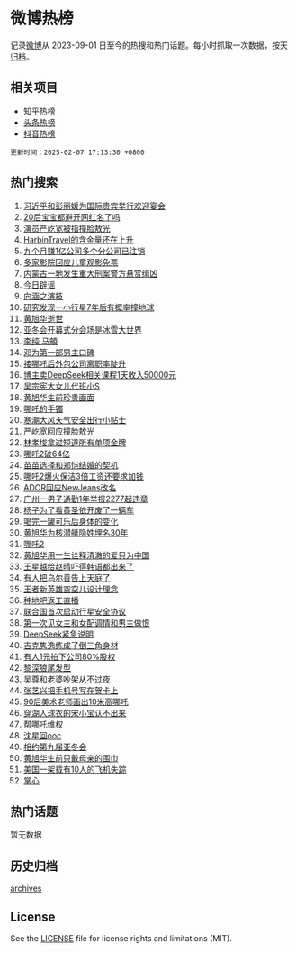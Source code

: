 # 微博热榜

记录[微博](https://www.weibo.com)从 2023-09-01 日至今的热搜和热门话题。每小时抓取一次数据，按天[归档](archives)。

## 相关项目

- [知乎热榜](https://github.com/hotarchive/zhihu)
- [头条热榜](https://github.com/hotarchive/toutiao)
- [抖音热榜](https://github.com/hotarchive/douyin)


`更新时间：2025-02-07 17:13:30 +0800`

## 热门搜索

1. [习近平和彭丽媛为国际贵宾举行欢迎宴会](https://m.weibo.cn/search?containerid=100103type%3D1%26t%3D10%26q%3D%23%E4%B9%A0%E8%BF%91%E5%B9%B3%E5%92%8C%E5%BD%AD%E4%B8%BD%E5%AA%9B%E4%B8%BA%E5%9B%BD%E9%99%85%E8%B4%B5%E5%AE%BE%E4%B8%BE%E8%A1%8C%E6%AC%A2%E8%BF%8E%E5%AE%B4%E4%BC%9A%23&stream_entry_id=51&isnewpage=1&extparam=seat%3D1%26c_type%3D51%26q%3D%2523%25E4%25B9%25A0%25E8%25BF%2591%25E5%25B9%25B3%25E5%2592%258C%25E5%25BD%25AD%25E4%25B8%25BD%25E5%25AA%259B%25E4%25B8%25BA%25E5%259B%25BD%25E9%2599%2585%25E8%25B4%25B5%25E5%25AE%25BE%25E4%25B8%25BE%25E8%25A1%258C%25E6%25AC%25A2%25E8%25BF%258E%25E5%25AE%25B4%25E4%25BC%259A%2523%26dgr%3D0%26pos%3D0%26cate%3D10103%26filter_type%3Drealtimehot%26stream_entry_id%3D51%26display_time%3D1738919609%26pre_seqid%3D173891960920201121923125)
1. [20后宝宝都避开网红名了吗](https://m.weibo.cn/search?containerid=100103type%3D1%26t%3D10%26q%3D%2320%E5%90%8E%E5%AE%9D%E5%AE%9D%E9%83%BD%E9%81%BF%E5%BC%80%E7%BD%91%E7%BA%A2%E5%90%8D%E4%BA%86%E5%90%97%23&stream_entry_id=31&isnewpage=1&extparam=seat%3D1%26c_type%3D31%26q%3D%252320%25E5%2590%258E%25E5%25AE%259D%25E5%25AE%259D%25E9%2583%25BD%25E9%2581%25BF%25E5%25BC%2580%25E7%25BD%2591%25E7%25BA%25A2%25E5%2590%258D%25E4%25BA%2586%25E5%2590%2597%2523%26cate%3D5001%26stream_entry_id%3D31%26realpos%3D1%26pos%3D0%26dgr%3D0%26band_rank%3D1%26lcate%3D5001%26filter_type%3Drealtimehot%26flag%3D1%26display_time%3D1738919609%26pre_seqid%3D173891960920201121923125)
1. [演员严屹宽被指撞脸敖光](https://m.weibo.cn/search?containerid=100103type%3D1%26t%3D10%26q%3D%23%E6%BC%94%E5%91%98%E4%B8%A5%E5%B1%B9%E5%AE%BD%E8%A2%AB%E6%8C%87%E6%92%9E%E8%84%B8%E6%95%96%E5%85%89%23&stream_entry_id=31&isnewpage=1&extparam=seat%3D1%26c_type%3D31%26q%3D%2523%25E6%25BC%2594%25E5%2591%2598%25E4%25B8%25A5%25E5%25B1%25B9%25E5%25AE%25BD%25E8%25A2%25AB%25E6%258C%2587%25E6%2592%259E%25E8%2584%25B8%25E6%2595%2596%25E5%2585%2589%2523%26cate%3D5001%26stream_entry_id%3D31%26realpos%3D2%26pos%3D1%26dgr%3D0%26band_rank%3D2%26lcate%3D5001%26filter_type%3Drealtimehot%26flag%3D2%26display_time%3D1738919609%26pre_seqid%3D173891960920201121923125)
1. [HarbinTravel的含金量还在上升](https://m.weibo.cn/search?containerid=100103type%3D1%26t%3D10%26q%3D%23HarbinTravel%E7%9A%84%E5%90%AB%E9%87%91%E9%87%8F%E8%BF%98%E5%9C%A8%E4%B8%8A%E5%8D%87%23&stream_entry_id=31&isnewpage=1&extparam=seat%3D1%26c_type%3D31%26q%3D%2523HarbinTravel%25E7%259A%2584%25E5%2590%25AB%25E9%2587%2591%25E9%2587%258F%25E8%25BF%2598%25E5%259C%25A8%25E4%25B8%258A%25E5%258D%2587%2523%26cate%3D5001%26stream_entry_id%3D31%26realpos%3D3%26pos%3D2%26dgr%3D0%26band_rank%3D3%26lcate%3D5001%26filter_type%3Drealtimehot%26flag%3D1%26display_time%3D1738919609%26pre_seqid%3D173891960920201121923125)
1. [九个月赚1亿公司多个分公司已注销](https://m.weibo.cn/search?containerid=100103type%3D1%26t%3D10%26q%3D%23%E4%B9%9D%E4%B8%AA%E6%9C%88%E8%B5%9A1%E4%BA%BF%E5%85%AC%E5%8F%B8%E5%A4%9A%E4%B8%AA%E5%88%86%E5%85%AC%E5%8F%B8%E5%B7%B2%E6%B3%A8%E9%94%80%23&stream_entry_id=31&isnewpage=1&extparam=seat%3D1%26c_type%3D31%26q%3D%2523%25E4%25B9%259D%25E4%25B8%25AA%25E6%259C%2588%25E8%25B5%259A1%25E4%25BA%25BF%25E5%2585%25AC%25E5%258F%25B8%25E5%25A4%259A%25E4%25B8%25AA%25E5%2588%2586%25E5%2585%25AC%25E5%258F%25B8%25E5%25B7%25B2%25E6%25B3%25A8%25E9%2594%2580%2523%26cate%3D5001%26stream_entry_id%3D31%26realpos%3D4%26pos%3D3%26dgr%3D0%26band_rank%3D4%26lcate%3D5001%26filter_type%3Drealtimehot%26flag%3D1%26display_time%3D1738919609%26pre_seqid%3D173891960920201121923125)
1. [多家影院回应儿童观影免票](https://m.weibo.cn/search?containerid=100103type%3D1%26t%3D10%26q%3D%23%E5%A4%9A%E5%AE%B6%E5%BD%B1%E9%99%A2%E5%9B%9E%E5%BA%94%E5%84%BF%E7%AB%A5%E8%A7%82%E5%BD%B1%E5%85%8D%E7%A5%A8%23&stream_entry_id=31&isnewpage=1&extparam=seat%3D1%26c_type%3D31%26q%3D%2523%25E5%25A4%259A%25E5%25AE%25B6%25E5%25BD%25B1%25E9%2599%25A2%25E5%259B%259E%25E5%25BA%2594%25E5%2584%25BF%25E7%25AB%25A5%25E8%25A7%2582%25E5%25BD%25B1%25E5%2585%258D%25E7%25A5%25A8%2523%26cate%3D5001%26stream_entry_id%3D31%26realpos%3D5%26pos%3D4%26dgr%3D0%26band_rank%3D5%26lcate%3D5001%26filter_type%3Drealtimehot%26flag%3D1%26display_time%3D1738919609%26pre_seqid%3D173891960920201121923125)
1. [内蒙古一地发生重大刑案警方悬赏缉凶](https://m.weibo.cn/search?containerid=100103type%3D1%26t%3D10%26q%3D%23%E5%86%85%E8%92%99%E5%8F%A4%E4%B8%80%E5%9C%B0%E5%8F%91%E7%94%9F%E9%87%8D%E5%A4%A7%E5%88%91%E6%A1%88%E8%AD%A6%E6%96%B9%E6%82%AC%E8%B5%8F%E7%BC%89%E5%87%B6%23&stream_entry_id=31&isnewpage=1&extparam=seat%3D1%26c_type%3D31%26q%3D%2523%25E5%2586%2585%25E8%2592%2599%25E5%258F%25A4%25E4%25B8%2580%25E5%259C%25B0%25E5%258F%2591%25E7%2594%259F%25E9%2587%258D%25E5%25A4%25A7%25E5%2588%2591%25E6%25A1%2588%25E8%25AD%25A6%25E6%2596%25B9%25E6%2582%25AC%25E8%25B5%258F%25E7%25BC%2589%25E5%2587%25B6%2523%26cate%3D5001%26stream_entry_id%3D31%26realpos%3D6%26pos%3D5%26dgr%3D0%26band_rank%3D6%26lcate%3D5001%26filter_type%3Drealtimehot%26flag%3D1%26display_time%3D1738919609%26pre_seqid%3D173891960920201121923125)
1. [今日辟谣](https://m.weibo.cn/search?containerid=100103type%3D1%26t%3D10%26q%3D%23%E4%BB%8A%E6%97%A5%E8%BE%9F%E8%B0%A3%23&stream_entry_id=31&isnewpage=1&extparam=seat%3D1%26c_type%3D31%26q%3D%2523%25E4%25BB%258A%25E6%2597%25A5%25E8%25BE%259F%25E8%25B0%25A3%2523%26cate%3D5001%26adid%3D275567%26pos%3D6%26is_ad_pos%3D1%26stream_entry_id%3D31%26band_rank%3D7%26lcate%3D5001%26filter_type%3Drealtimehot%26dgr%3D0%26display_time%3D1738919609%26pre_seqid%3D173891960920201121923125)
1. [向涵之演技](https://m.weibo.cn/search?containerid=100103type%3D1%26t%3D10%26q%3D%E5%90%91%E6%B6%B5%E4%B9%8B%E6%BC%94%E6%8A%80&stream_entry_id=31&isnewpage=1&extparam=seat%3D1%26c_type%3D31%26q%3D%25E5%2590%2591%25E6%25B6%25B5%25E4%25B9%258B%25E6%25BC%2594%25E6%258A%2580%26cate%3D5001%26stream_entry_id%3D31%26realpos%3D7%26pos%3D7%26dgr%3D0%26band_rank%3D7%26lcate%3D5001%26filter_type%3Drealtimehot%26flag%3D1%26display_time%3D1738919609%26pre_seqid%3D173891960920201121923125)
1. [研究发现一小行星7年后有概率撞地球](https://m.weibo.cn/search?containerid=100103type%3D1%26t%3D10%26q%3D%23%E7%A0%94%E7%A9%B6%E5%8F%91%E7%8E%B0%E4%B8%80%E5%B0%8F%E8%A1%8C%E6%98%9F7%E5%B9%B4%E5%90%8E%E6%9C%89%E6%A6%82%E7%8E%87%E6%92%9E%E5%9C%B0%E7%90%83%23&stream_entry_id=31&isnewpage=1&extparam=seat%3D1%26c_type%3D31%26q%3D%2523%25E7%25A0%2594%25E7%25A9%25B6%25E5%258F%2591%25E7%258E%25B0%25E4%25B8%2580%25E5%25B0%258F%25E8%25A1%258C%25E6%2598%259F7%25E5%25B9%25B4%25E5%2590%258E%25E6%259C%2589%25E6%25A6%2582%25E7%258E%2587%25E6%2592%259E%25E5%259C%25B0%25E7%2590%2583%2523%26cate%3D5001%26stream_entry_id%3D31%26realpos%3D8%26pos%3D8%26dgr%3D0%26band_rank%3D8%26lcate%3D5001%26filter_type%3Drealtimehot%26flag%3D0%26display_time%3D1738919609%26pre_seqid%3D173891960920201121923125)
1. [黄旭华逝世](https://m.weibo.cn/search?containerid=100103type%3D1%26t%3D10%26q%3D%23%E9%BB%84%E6%97%AD%E5%8D%8E%E9%80%9D%E4%B8%96%23&stream_entry_id=31&isnewpage=1&extparam=seat%3D1%26c_type%3D31%26q%3D%2523%25E9%25BB%2584%25E6%2597%25AD%25E5%258D%258E%25E9%2580%259D%25E4%25B8%2596%2523%26cate%3D5001%26stream_entry_id%3D31%26realpos%3D9%26pos%3D9%26dgr%3D0%26band_rank%3D9%26lcate%3D5001%26filter_type%3Drealtimehot%26flag%3D16%26display_time%3D1738919609%26pre_seqid%3D173891960920201121923125)
1. [亚冬会开幕式分会场是冰雪大世界](https://m.weibo.cn/search?containerid=100103type%3D1%26t%3D10%26q%3D%23%E4%BA%9A%E5%86%AC%E4%BC%9A%E5%BC%80%E5%B9%95%E5%BC%8F%E5%88%86%E4%BC%9A%E5%9C%BA%E6%98%AF%E5%86%B0%E9%9B%AA%E5%A4%A7%E4%B8%96%E7%95%8C%23&stream_entry_id=31&isnewpage=1&extparam=seat%3D1%26c_type%3D31%26q%3D%2523%25E4%25BA%259A%25E5%2586%25AC%25E4%25BC%259A%25E5%25BC%2580%25E5%25B9%2595%25E5%25BC%258F%25E5%2588%2586%25E4%25BC%259A%25E5%259C%25BA%25E6%2598%25AF%25E5%2586%25B0%25E9%259B%25AA%25E5%25A4%25A7%25E4%25B8%2596%25E7%2595%258C%2523%26cate%3D5001%26stream_entry_id%3D31%26realpos%3D10%26pos%3D10%26dgr%3D0%26band_rank%3D10%26lcate%3D5001%26filter_type%3Drealtimehot%26flag%3D1%26display_time%3D1738919609%26pre_seqid%3D173891960920201121923125)
1. [李纯 马頔](https://m.weibo.cn/search?containerid=100103type%3D1%26t%3D10%26q%3D%E6%9D%8E%E7%BA%AF+%E9%A9%AC%E9%A0%94&stream_entry_id=31&isnewpage=1&extparam=seat%3D1%26c_type%3D31%26q%3D%25E6%259D%258E%25E7%25BA%25AF%2520%25E9%25A9%25AC%25E9%25A0%2594%26cate%3D5001%26stream_entry_id%3D31%26realpos%3D11%26pos%3D11%26dgr%3D0%26band_rank%3D11%26lcate%3D5001%26filter_type%3Drealtimehot%26flag%3D2%26display_time%3D1738919609%26pre_seqid%3D173891960920201121923125)
1. [邓为第一部男主口碑](https://m.weibo.cn/search?containerid=100103type%3D1%26t%3D10%26q%3D%E9%82%93%E4%B8%BA%E7%AC%AC%E4%B8%80%E9%83%A8%E7%94%B7%E4%B8%BB%E5%8F%A3%E7%A2%91&stream_entry_id=31&isnewpage=1&extparam=seat%3D1%26c_type%3D31%26q%3D%25E9%2582%2593%25E4%25B8%25BA%25E7%25AC%25AC%25E4%25B8%2580%25E9%2583%25A8%25E7%2594%25B7%25E4%25B8%25BB%25E5%258F%25A3%25E7%25A2%2591%26cate%3D5001%26stream_entry_id%3D31%26realpos%3D12%26pos%3D12%26dgr%3D0%26band_rank%3D12%26lcate%3D5001%26filter_type%3Drealtimehot%26flag%3D0%26display_time%3D1738919609%26pre_seqid%3D173891960920201121923125)
1. [接哪吒后外包公司离职率陡升](https://m.weibo.cn/search?containerid=100103type%3D1%26t%3D10%26q%3D%23%E6%8E%A5%E5%93%AA%E5%90%92%E5%90%8E%E5%A4%96%E5%8C%85%E5%85%AC%E5%8F%B8%E7%A6%BB%E8%81%8C%E7%8E%87%E9%99%A1%E5%8D%87%23&stream_entry_id=31&isnewpage=1&extparam=seat%3D1%26c_type%3D31%26q%3D%2523%25E6%258E%25A5%25E5%2593%25AA%25E5%2590%2592%25E5%2590%258E%25E5%25A4%2596%25E5%258C%2585%25E5%2585%25AC%25E5%258F%25B8%25E7%25A6%25BB%25E8%2581%258C%25E7%258E%2587%25E9%2599%25A1%25E5%258D%2587%2523%26cate%3D5001%26stream_entry_id%3D31%26realpos%3D13%26pos%3D13%26dgr%3D0%26band_rank%3D13%26lcate%3D5001%26filter_type%3Drealtimehot%26flag%3D2%26display_time%3D1738919609%26pre_seqid%3D173891960920201121923125)
1. [博主卖DeepSeek相关课程1天收入50000元](https://m.weibo.cn/search?containerid=100103type%3D1%26t%3D10%26q%3D%23%E5%8D%9A%E4%B8%BB%E5%8D%96DeepSeek%E7%9B%B8%E5%85%B3%E8%AF%BE%E7%A8%8B1%E5%A4%A9%E6%94%B6%E5%85%A550000%E5%85%83%23&stream_entry_id=31&isnewpage=1&extparam=seat%3D1%26c_type%3D31%26q%3D%2523%25E5%258D%259A%25E4%25B8%25BB%25E5%258D%2596DeepSeek%25E7%259B%25B8%25E5%2585%25B3%25E8%25AF%25BE%25E7%25A8%258B1%25E5%25A4%25A9%25E6%2594%25B6%25E5%2585%25A550000%25E5%2585%2583%2523%26cate%3D5001%26stream_entry_id%3D31%26realpos%3D14%26pos%3D14%26dgr%3D0%26band_rank%3D14%26lcate%3D5001%26filter_type%3Drealtimehot%26flag%3D1%26display_time%3D1738919609%26pre_seqid%3D173891960920201121923125)
1. [吴宗宪大女儿代班小S](https://m.weibo.cn/search?containerid=100103type%3D1%26t%3D10%26q%3D%23%E5%90%B4%E5%AE%97%E5%AE%AA%E5%A4%A7%E5%A5%B3%E5%84%BF%E4%BB%A3%E7%8F%AD%E5%B0%8FS%23&stream_entry_id=31&isnewpage=1&extparam=seat%3D1%26c_type%3D31%26q%3D%2523%25E5%2590%25B4%25E5%25AE%2597%25E5%25AE%25AA%25E5%25A4%25A7%25E5%25A5%25B3%25E5%2584%25BF%25E4%25BB%25A3%25E7%258F%25AD%25E5%25B0%258FS%2523%26cate%3D5001%26stream_entry_id%3D31%26realpos%3D15%26pos%3D15%26dgr%3D0%26band_rank%3D15%26lcate%3D5001%26filter_type%3Drealtimehot%26flag%3D1%26display_time%3D1738919609%26pre_seqid%3D173891960920201121923125)
1. [黄旭华生前珍贵画面](https://m.weibo.cn/search?containerid=100103type%3D1%26t%3D10%26q%3D%23%E9%BB%84%E6%97%AD%E5%8D%8E%E7%94%9F%E5%89%8D%E7%8F%8D%E8%B4%B5%E7%94%BB%E9%9D%A2%23&stream_entry_id=31&isnewpage=1&extparam=seat%3D1%26c_type%3D31%26q%3D%2523%25E9%25BB%2584%25E6%2597%25AD%25E5%258D%258E%25E7%2594%259F%25E5%2589%258D%25E7%258F%258D%25E8%25B4%25B5%25E7%2594%25BB%25E9%259D%25A2%2523%26cate%3D5001%26stream_entry_id%3D31%26realpos%3D16%26pos%3D16%26dgr%3D0%26band_rank%3D16%26lcate%3D5001%26filter_type%3Drealtimehot%26flag%3D1%26display_time%3D1738919609%26pre_seqid%3D173891960920201121923125)
1. [哪吒的手镯](https://m.weibo.cn/search?containerid=100103type%3D1%26t%3D10%26q%3D%23%E5%93%AA%E5%90%92%E7%9A%84%E6%89%8B%E9%95%AF%23&stream_entry_id=31&isnewpage=1&extparam=seat%3D1%26c_type%3D31%26q%3D%2523%25E5%2593%25AA%25E5%2590%2592%25E7%259A%2584%25E6%2589%258B%25E9%2595%25AF%2523%26cate%3D5001%26stream_entry_id%3D31%26realpos%3D17%26pos%3D17%26dgr%3D0%26band_rank%3D17%26lcate%3D5001%26filter_type%3Drealtimehot%26flag%3D0%26display_time%3D1738919609%26pre_seqid%3D173891960920201121923125)
1. [寒潮大风天气安全出行小贴士](https://m.weibo.cn/search?containerid=100103type%3D1%26t%3D10%26q%3D%23%E5%AF%92%E6%BD%AE%E5%A4%A7%E9%A3%8E%E5%A4%A9%E6%B0%94%E5%AE%89%E5%85%A8%E5%87%BA%E8%A1%8C%E5%B0%8F%E8%B4%B4%E5%A3%AB%23&stream_entry_id=31&isnewpage=1&extparam=seat%3D1%26c_type%3D31%26q%3D%2523%25E5%25AF%2592%25E6%25BD%25AE%25E5%25A4%25A7%25E9%25A3%258E%25E5%25A4%25A9%25E6%25B0%2594%25E5%25AE%2589%25E5%2585%25A8%25E5%2587%25BA%25E8%25A1%258C%25E5%25B0%258F%25E8%25B4%25B4%25E5%25A3%25AB%2523%26cate%3D5001%26stream_entry_id%3D31%26realpos%3D18%26pos%3D18%26dgr%3D0%26band_rank%3D18%26lcate%3D5001%26filter_type%3Drealtimehot%26flag%3D1%26display_time%3D1738919609%26pre_seqid%3D173891960920201121923125)
1. [严屹宽回应撞脸敖光](https://m.weibo.cn/search?containerid=100103type%3D1%26t%3D10%26q%3D%23%E4%B8%A5%E5%B1%B9%E5%AE%BD%E5%9B%9E%E5%BA%94%E6%92%9E%E8%84%B8%E6%95%96%E5%85%89%23&stream_entry_id=31&isnewpage=1&extparam=seat%3D1%26c_type%3D31%26q%3D%2523%25E4%25B8%25A5%25E5%25B1%25B9%25E5%25AE%25BD%25E5%259B%259E%25E5%25BA%2594%25E6%2592%259E%25E8%2584%25B8%25E6%2595%2596%25E5%2585%2589%2523%26cate%3D5001%26stream_entry_id%3D31%26realpos%3D19%26pos%3D19%26dgr%3D0%26band_rank%3D19%26lcate%3D5001%26filter_type%3Drealtimehot%26flag%3D0%26display_time%3D1738919609%26pre_seqid%3D173891960920201121923125)
1. [林孝埈拿过短道所有单项金牌](https://m.weibo.cn/search?containerid=100103type%3D1%26t%3D10%26q%3D%23%E6%9E%97%E5%AD%9D%E5%9F%88%E6%8B%BF%E8%BF%87%E7%9F%AD%E9%81%93%E6%89%80%E6%9C%89%E5%8D%95%E9%A1%B9%E9%87%91%E7%89%8C%23&stream_entry_id=31&isnewpage=1&extparam=seat%3D1%26c_type%3D31%26q%3D%2523%25E6%259E%2597%25E5%25AD%259D%25E5%259F%2588%25E6%258B%25BF%25E8%25BF%2587%25E7%259F%25AD%25E9%2581%2593%25E6%2589%2580%25E6%259C%2589%25E5%258D%2595%25E9%25A1%25B9%25E9%2587%2591%25E7%2589%258C%2523%26cate%3D5001%26stream_entry_id%3D31%26realpos%3D20%26pos%3D20%26dgr%3D0%26band_rank%3D20%26lcate%3D5001%26filter_type%3Drealtimehot%26flag%3D1%26display_time%3D1738919609%26pre_seqid%3D173891960920201121923125)
1. [哪吒2破64亿](https://m.weibo.cn/search?containerid=100103type%3D1%26t%3D10%26q%3D%23%E5%93%AA%E5%90%922%E7%A0%B464%E4%BA%BF%23&stream_entry_id=31&isnewpage=1&extparam=seat%3D1%26c_type%3D31%26q%3D%2523%25E5%2593%25AA%25E5%2590%25922%25E7%25A0%25B464%25E4%25BA%25BF%2523%26cate%3D5001%26stream_entry_id%3D31%26realpos%3D21%26pos%3D21%26dgr%3D0%26band_rank%3D21%26lcate%3D5001%26filter_type%3Drealtimehot%26flag%3D0%26display_time%3D1738919609%26pre_seqid%3D173891960920201121923125)
1. [苗苗选择和郑恺结婚的契机](https://m.weibo.cn/search?containerid=100103type%3D1%26t%3D10%26q%3D%E8%8B%97%E8%8B%97%E9%80%89%E6%8B%A9%E5%92%8C%E9%83%91%E6%81%BA%E7%BB%93%E5%A9%9A%E7%9A%84%E5%A5%91%E6%9C%BA&stream_entry_id=31&isnewpage=1&extparam=seat%3D1%26c_type%3D31%26q%3D%25E8%258B%2597%25E8%258B%2597%25E9%2580%2589%25E6%258B%25A9%25E5%2592%258C%25E9%2583%2591%25E6%2581%25BA%25E7%25BB%2593%25E5%25A9%259A%25E7%259A%2584%25E5%25A5%2591%25E6%259C%25BA%26cate%3D5001%26stream_entry_id%3D31%26realpos%3D22%26pos%3D22%26dgr%3D0%26band_rank%3D22%26lcate%3D5001%26filter_type%3Drealtimehot%26flag%3D0%26display_time%3D1738919609%26pre_seqid%3D173891960920201121923125)
1. [哪吒2爆火保洁3倍工资还要求加钱](https://m.weibo.cn/search?containerid=100103type%3D1%26t%3D10%26q%3D%23%E5%93%AA%E5%90%922%E7%88%86%E7%81%AB%E4%BF%9D%E6%B4%813%E5%80%8D%E5%B7%A5%E8%B5%84%E8%BF%98%E8%A6%81%E6%B1%82%E5%8A%A0%E9%92%B1%23&stream_entry_id=31&isnewpage=1&extparam=seat%3D1%26c_type%3D31%26q%3D%2523%25E5%2593%25AA%25E5%2590%25922%25E7%2588%2586%25E7%2581%25AB%25E4%25BF%259D%25E6%25B4%25813%25E5%2580%258D%25E5%25B7%25A5%25E8%25B5%2584%25E8%25BF%2598%25E8%25A6%2581%25E6%25B1%2582%25E5%258A%25A0%25E9%2592%25B1%2523%26cate%3D5001%26stream_entry_id%3D31%26realpos%3D23%26pos%3D23%26dgr%3D0%26band_rank%3D23%26lcate%3D5001%26filter_type%3Drealtimehot%26flag%3D0%26display_time%3D1738919609%26pre_seqid%3D173891960920201121923125)
1. [ADOR回应NewJeans改名](https://m.weibo.cn/search?containerid=100103type%3D1%26t%3D10%26q%3D%23ADOR%E5%9B%9E%E5%BA%94NewJeans%E6%94%B9%E5%90%8D%23&stream_entry_id=31&isnewpage=1&extparam=seat%3D1%26c_type%3D31%26q%3D%2523ADOR%25E5%259B%259E%25E5%25BA%2594NewJeans%25E6%2594%25B9%25E5%2590%258D%2523%26cate%3D5001%26stream_entry_id%3D31%26realpos%3D24%26pos%3D24%26dgr%3D0%26band_rank%3D24%26lcate%3D5001%26filter_type%3Drealtimehot%26flag%3D1%26display_time%3D1738919609%26pre_seqid%3D173891960920201121923125)
1. [广州一男子通勤1年举报2277起违章](https://m.weibo.cn/search?containerid=100103type%3D1%26t%3D10%26q%3D%23%E5%B9%BF%E5%B7%9E%E4%B8%80%E7%94%B7%E5%AD%90%E9%80%9A%E5%8B%A41%E5%B9%B4%E4%B8%BE%E6%8A%A52277%E8%B5%B7%E8%BF%9D%E7%AB%A0%23&stream_entry_id=31&isnewpage=1&extparam=seat%3D1%26c_type%3D31%26q%3D%2523%25E5%25B9%25BF%25E5%25B7%259E%25E4%25B8%2580%25E7%2594%25B7%25E5%25AD%2590%25E9%2580%259A%25E5%258B%25A41%25E5%25B9%25B4%25E4%25B8%25BE%25E6%258A%25A52277%25E8%25B5%25B7%25E8%25BF%259D%25E7%25AB%25A0%2523%26cate%3D5001%26stream_entry_id%3D31%26realpos%3D25%26pos%3D25%26dgr%3D0%26band_rank%3D25%26lcate%3D5001%26filter_type%3Drealtimehot%26flag%3D0%26display_time%3D1738919609%26pre_seqid%3D173891960920201121923125)
1. [杨子为了看黄圣依开废了一辆车](https://m.weibo.cn/search?containerid=100103type%3D1%26t%3D10%26q%3D%E6%9D%A8%E5%AD%90%E4%B8%BA%E4%BA%86%E7%9C%8B%E9%BB%84%E5%9C%A3%E4%BE%9D%E5%BC%80%E5%BA%9F%E4%BA%86%E4%B8%80%E8%BE%86%E8%BD%A6&stream_entry_id=31&isnewpage=1&extparam=seat%3D1%26c_type%3D31%26q%3D%25E6%259D%25A8%25E5%25AD%2590%25E4%25B8%25BA%25E4%25BA%2586%25E7%259C%258B%25E9%25BB%2584%25E5%259C%25A3%25E4%25BE%259D%25E5%25BC%2580%25E5%25BA%259F%25E4%25BA%2586%25E4%25B8%2580%25E8%25BE%2586%25E8%25BD%25A6%26cate%3D5001%26stream_entry_id%3D31%26realpos%3D26%26pos%3D26%26dgr%3D0%26band_rank%3D26%26lcate%3D5001%26filter_type%3Drealtimehot%26flag%3D0%26display_time%3D1738919609%26pre_seqid%3D173891960920201121923125)
1. [喝完一罐可乐后身体的变化](https://m.weibo.cn/search?containerid=100103type%3D1%26t%3D10%26q%3D%E5%96%9D%E5%AE%8C%E4%B8%80%E7%BD%90%E5%8F%AF%E4%B9%90%E5%90%8E%E8%BA%AB%E4%BD%93%E7%9A%84%E5%8F%98%E5%8C%96&stream_entry_id=31&isnewpage=1&extparam=seat%3D1%26c_type%3D31%26q%3D%25E5%2596%259D%25E5%25AE%258C%25E4%25B8%2580%25E7%25BD%2590%25E5%258F%25AF%25E4%25B9%2590%25E5%2590%258E%25E8%25BA%25AB%25E4%25BD%2593%25E7%259A%2584%25E5%258F%2598%25E5%258C%2596%26cate%3D5001%26stream_entry_id%3D31%26realpos%3D27%26pos%3D27%26dgr%3D0%26band_rank%3D27%26lcate%3D5001%26filter_type%3Drealtimehot%26flag%3D1%26display_time%3D1738919609%26pre_seqid%3D173891960920201121923125)
1. [黄旭华为核潜艇隐姓埋名30年](https://m.weibo.cn/search?containerid=100103type%3D1%26t%3D10%26q%3D%23%E9%BB%84%E6%97%AD%E5%8D%8E%E4%B8%BA%E6%A0%B8%E6%BD%9C%E8%89%87%E9%9A%90%E5%A7%93%E5%9F%8B%E5%90%8D30%E5%B9%B4%23&stream_entry_id=31&isnewpage=1&extparam=seat%3D1%26c_type%3D31%26q%3D%2523%25E9%25BB%2584%25E6%2597%25AD%25E5%258D%258E%25E4%25B8%25BA%25E6%25A0%25B8%25E6%25BD%259C%25E8%2589%2587%25E9%259A%2590%25E5%25A7%2593%25E5%259F%258B%25E5%2590%258D30%25E5%25B9%25B4%2523%26cate%3D5001%26stream_entry_id%3D31%26realpos%3D28%26pos%3D28%26dgr%3D0%26band_rank%3D28%26lcate%3D5001%26filter_type%3Drealtimehot%26flag%3D0%26display_time%3D1738919609%26pre_seqid%3D173891960920201121923125)
1. [哪吒2](https://m.weibo.cn/search?containerid=100103type%3D1%26t%3D10%26q%3D%E5%93%AA%E5%90%922&stream_entry_id=31&isnewpage=1&extparam=seat%3D1%26c_type%3D31%26q%3D%25E5%2593%25AA%25E5%2590%25922%26cate%3D5001%26stream_entry_id%3D31%26realpos%3D29%26pos%3D29%26dgr%3D0%26band_rank%3D29%26lcate%3D5001%26filter_type%3Drealtimehot%26flag%3D1%26display_time%3D1738919609%26pre_seqid%3D173891960920201121923125)
1. [黄旭华用一生诠释清澈的爱只为中国](https://m.weibo.cn/search?containerid=100103type%3D1%26t%3D10%26q%3D%23%E9%BB%84%E6%97%AD%E5%8D%8E%E7%94%A8%E4%B8%80%E7%94%9F%E8%AF%A0%E9%87%8A%E6%B8%85%E6%BE%88%E7%9A%84%E7%88%B1%E5%8F%AA%E4%B8%BA%E4%B8%AD%E5%9B%BD%23&stream_entry_id=31&isnewpage=1&extparam=seat%3D1%26c_type%3D31%26q%3D%2523%25E9%25BB%2584%25E6%2597%25AD%25E5%258D%258E%25E7%2594%25A8%25E4%25B8%2580%25E7%2594%259F%25E8%25AF%25A0%25E9%2587%258A%25E6%25B8%2585%25E6%25BE%2588%25E7%259A%2584%25E7%2588%25B1%25E5%258F%25AA%25E4%25B8%25BA%25E4%25B8%25AD%25E5%259B%25BD%2523%26cate%3D5001%26stream_entry_id%3D31%26realpos%3D30%26pos%3D30%26dgr%3D0%26band_rank%3D30%26lcate%3D5001%26filter_type%3Drealtimehot%26flag%3D1%26display_time%3D1738919609%26pre_seqid%3D173891960920201121923125)
1. [王星越给赵晴吓得韩语都出来了](https://m.weibo.cn/search?containerid=100103type%3D1%26t%3D10%26q%3D%E7%8E%8B%E6%98%9F%E8%B6%8A%E7%BB%99%E8%B5%B5%E6%99%B4%E5%90%93%E5%BE%97%E9%9F%A9%E8%AF%AD%E9%83%BD%E5%87%BA%E6%9D%A5%E4%BA%86&stream_entry_id=31&isnewpage=1&extparam=seat%3D1%26c_type%3D31%26q%3D%25E7%258E%258B%25E6%2598%259F%25E8%25B6%258A%25E7%25BB%2599%25E8%25B5%25B5%25E6%2599%25B4%25E5%2590%2593%25E5%25BE%2597%25E9%259F%25A9%25E8%25AF%25AD%25E9%2583%25BD%25E5%2587%25BA%25E6%259D%25A5%25E4%25BA%2586%26cate%3D5001%26stream_entry_id%3D31%26realpos%3D31%26pos%3D31%26dgr%3D0%26band_rank%3D31%26lcate%3D5001%26filter_type%3Drealtimehot%26flag%3D1%26display_time%3D1738919609%26pre_seqid%3D173891960920201121923125)
1. [有人把乌尔善告上天庭了](https://m.weibo.cn/search?containerid=100103type%3D1%26t%3D10%26q%3D%E6%9C%89%E4%BA%BA%E6%8A%8A%E4%B9%8C%E5%B0%94%E5%96%84%E5%91%8A%E4%B8%8A%E5%A4%A9%E5%BA%AD%E4%BA%86&stream_entry_id=31&isnewpage=1&extparam=seat%3D1%26c_type%3D31%26q%3D%25E6%259C%2589%25E4%25BA%25BA%25E6%258A%258A%25E4%25B9%258C%25E5%25B0%2594%25E5%2596%2584%25E5%2591%258A%25E4%25B8%258A%25E5%25A4%25A9%25E5%25BA%25AD%25E4%25BA%2586%26cate%3D5001%26stream_entry_id%3D31%26realpos%3D32%26pos%3D32%26dgr%3D0%26band_rank%3D32%26lcate%3D5001%26filter_type%3Drealtimehot%26flag%3D1%26display_time%3D1738919609%26pre_seqid%3D173891960920201121923125)
1. [王者新英雄空空儿设计理念](https://m.weibo.cn/search?containerid=100103type%3D1%26t%3D10%26q%3D%23%E7%8E%8B%E8%80%85%E6%96%B0%E8%8B%B1%E9%9B%84%E7%A9%BA%E7%A9%BA%E5%84%BF%E8%AE%BE%E8%AE%A1%E7%90%86%E5%BF%B5%23&stream_entry_id=31&isnewpage=1&extparam=seat%3D1%26c_type%3D31%26q%3D%2523%25E7%258E%258B%25E8%2580%2585%25E6%2596%25B0%25E8%258B%25B1%25E9%259B%2584%25E7%25A9%25BA%25E7%25A9%25BA%25E5%2584%25BF%25E8%25AE%25BE%25E8%25AE%25A1%25E7%2590%2586%25E5%25BF%25B5%2523%26cate%3D5001%26stream_entry_id%3D31%26realpos%3D33%26pos%3D33%26dgr%3D0%26band_rank%3D33%26lcate%3D5001%26filter_type%3Drealtimehot%26flag%3D1%26display_time%3D1738919609%26pre_seqid%3D173891960920201121923125)
1. [种地吧返工直播](https://m.weibo.cn/search?containerid=100103type%3D1%26t%3D10%26q%3D%E7%A7%8D%E5%9C%B0%E5%90%A7%E8%BF%94%E5%B7%A5%E7%9B%B4%E6%92%AD&stream_entry_id=31&isnewpage=1&extparam=seat%3D1%26c_type%3D31%26q%3D%25E7%25A7%258D%25E5%259C%25B0%25E5%2590%25A7%25E8%25BF%2594%25E5%25B7%25A5%25E7%259B%25B4%25E6%2592%25AD%26cate%3D5001%26stream_entry_id%3D31%26realpos%3D34%26pos%3D34%26dgr%3D0%26band_rank%3D34%26lcate%3D5001%26filter_type%3Drealtimehot%26flag%3D0%26display_time%3D1738919609%26pre_seqid%3D173891960920201121923125)
1. [联合国首次启动行星安全协议](https://m.weibo.cn/search?containerid=100103type%3D1%26t%3D10%26q%3D%23%E8%81%94%E5%90%88%E5%9B%BD%E9%A6%96%E6%AC%A1%E5%90%AF%E5%8A%A8%E8%A1%8C%E6%98%9F%E5%AE%89%E5%85%A8%E5%8D%8F%E8%AE%AE%23&stream_entry_id=31&isnewpage=1&extparam=seat%3D1%26c_type%3D31%26q%3D%2523%25E8%2581%2594%25E5%2590%2588%25E5%259B%25BD%25E9%25A6%2596%25E6%25AC%25A1%25E5%2590%25AF%25E5%258A%25A8%25E8%25A1%258C%25E6%2598%259F%25E5%25AE%2589%25E5%2585%25A8%25E5%258D%258F%25E8%25AE%25AE%2523%26cate%3D5001%26stream_entry_id%3D31%26realpos%3D35%26pos%3D35%26dgr%3D0%26band_rank%3D35%26lcate%3D5001%26filter_type%3Drealtimehot%26flag%3D1%26display_time%3D1738919609%26pre_seqid%3D173891960920201121923125)
1. [第一次见女主和女配调情和男主做恨](https://m.weibo.cn/search?containerid=100103type%3D1%26t%3D10%26q%3D%E7%AC%AC%E4%B8%80%E6%AC%A1%E8%A7%81%E5%A5%B3%E4%B8%BB%E5%92%8C%E5%A5%B3%E9%85%8D%E8%B0%83%E6%83%85%E5%92%8C%E7%94%B7%E4%B8%BB%E5%81%9A%E6%81%A8&stream_entry_id=31&isnewpage=1&extparam=seat%3D1%26c_type%3D31%26q%3D%25E7%25AC%25AC%25E4%25B8%2580%25E6%25AC%25A1%25E8%25A7%2581%25E5%25A5%25B3%25E4%25B8%25BB%25E5%2592%258C%25E5%25A5%25B3%25E9%2585%258D%25E8%25B0%2583%25E6%2583%2585%25E5%2592%258C%25E7%2594%25B7%25E4%25B8%25BB%25E5%2581%259A%25E6%2581%25A8%26cate%3D5001%26stream_entry_id%3D31%26realpos%3D36%26pos%3D36%26dgr%3D0%26band_rank%3D36%26lcate%3D5001%26filter_type%3Drealtimehot%26flag%3D1%26display_time%3D1738919609%26pre_seqid%3D173891960920201121923125)
1. [DeepSeek紧急说明](https://m.weibo.cn/search?containerid=100103type%3D1%26t%3D10%26q%3D%23DeepSeek%E7%B4%A7%E6%80%A5%E8%AF%B4%E6%98%8E%23&stream_entry_id=31&isnewpage=1&extparam=seat%3D1%26c_type%3D31%26q%3D%2523DeepSeek%25E7%25B4%25A7%25E6%2580%25A5%25E8%25AF%25B4%25E6%2598%258E%2523%26cate%3D5001%26stream_entry_id%3D31%26realpos%3D37%26pos%3D37%26dgr%3D0%26band_rank%3D37%26lcate%3D5001%26filter_type%3Drealtimehot%26flag%3D0%26display_time%3D1738919609%26pre_seqid%3D173891960920201121923125)
1. [吉克隽逸练成了倒三角身材](https://m.weibo.cn/search?containerid=100103type%3D1%26t%3D10%26q%3D%E5%90%89%E5%85%8B%E9%9A%BD%E9%80%B8%E7%BB%83%E6%88%90%E4%BA%86%E5%80%92%E4%B8%89%E8%A7%92%E8%BA%AB%E6%9D%90&stream_entry_id=31&isnewpage=1&extparam=seat%3D1%26c_type%3D31%26q%3D%25E5%2590%2589%25E5%2585%258B%25E9%259A%25BD%25E9%2580%25B8%25E7%25BB%2583%25E6%2588%2590%25E4%25BA%2586%25E5%2580%2592%25E4%25B8%2589%25E8%25A7%2592%25E8%25BA%25AB%25E6%259D%2590%26cate%3D5001%26stream_entry_id%3D31%26realpos%3D38%26pos%3D38%26dgr%3D0%26band_rank%3D38%26lcate%3D5001%26filter_type%3Drealtimehot%26flag%3D1%26display_time%3D1738919609%26pre_seqid%3D173891960920201121923125)
1. [有人1元拍下公司80%股权](https://m.weibo.cn/search?containerid=100103type%3D1%26t%3D10%26q%3D%23%E6%9C%89%E4%BA%BA1%E5%85%83%E6%8B%8D%E4%B8%8B%E5%85%AC%E5%8F%B880%25%E8%82%A1%E6%9D%83%23&stream_entry_id=31&isnewpage=1&extparam=seat%3D1%26c_type%3D31%26q%3D%2523%25E6%259C%2589%25E4%25BA%25BA1%25E5%2585%2583%25E6%258B%258D%25E4%25B8%258B%25E5%2585%25AC%25E5%258F%25B880%2525%25E8%2582%25A1%25E6%259D%2583%2523%26cate%3D5001%26stream_entry_id%3D31%26realpos%3D39%26pos%3D39%26dgr%3D0%26band_rank%3D39%26lcate%3D5001%26filter_type%3Drealtimehot%26flag%3D0%26display_time%3D1738919609%26pre_seqid%3D173891960920201121923125)
1. [黎深狼尾发型](https://m.weibo.cn/search?containerid=100103type%3D1%26t%3D10%26q%3D%23%E9%BB%8E%E6%B7%B1%E7%8B%BC%E5%B0%BE%E5%8F%91%E5%9E%8B%23&stream_entry_id=31&isnewpage=1&extparam=seat%3D1%26c_type%3D31%26q%3D%2523%25E9%25BB%258E%25E6%25B7%25B1%25E7%258B%25BC%25E5%25B0%25BE%25E5%258F%2591%25E5%259E%258B%2523%26cate%3D5001%26stream_entry_id%3D31%26realpos%3D40%26pos%3D40%26dgr%3D0%26band_rank%3D40%26lcate%3D5001%26filter_type%3Drealtimehot%26flag%3D1%26display_time%3D1738919609%26pre_seqid%3D173891960920201121923125)
1. [吴尊和老婆吵架从不过夜](https://m.weibo.cn/search?containerid=100103type%3D1%26t%3D10%26q%3D%E5%90%B4%E5%B0%8A%E5%92%8C%E8%80%81%E5%A9%86%E5%90%B5%E6%9E%B6%E4%BB%8E%E4%B8%8D%E8%BF%87%E5%A4%9C&stream_entry_id=31&isnewpage=1&extparam=seat%3D1%26c_type%3D31%26q%3D%25E5%2590%25B4%25E5%25B0%258A%25E5%2592%258C%25E8%2580%2581%25E5%25A9%2586%25E5%2590%25B5%25E6%259E%25B6%25E4%25BB%258E%25E4%25B8%258D%25E8%25BF%2587%25E5%25A4%259C%26cate%3D5001%26stream_entry_id%3D31%26realpos%3D41%26pos%3D41%26dgr%3D0%26band_rank%3D41%26lcate%3D5001%26filter_type%3Drealtimehot%26flag%3D0%26display_time%3D1738919609%26pre_seqid%3D173891960920201121923125)
1. [张艺兴把手机号写在贺卡上](https://m.weibo.cn/search?containerid=100103type%3D1%26t%3D10%26q%3D%23%E5%BC%A0%E8%89%BA%E5%85%B4%E6%8A%8A%E6%89%8B%E6%9C%BA%E5%8F%B7%E5%86%99%E5%9C%A8%E8%B4%BA%E5%8D%A1%E4%B8%8A%23&stream_entry_id=31&isnewpage=1&extparam=seat%3D1%26c_type%3D31%26q%3D%2523%25E5%25BC%25A0%25E8%2589%25BA%25E5%2585%25B4%25E6%258A%258A%25E6%2589%258B%25E6%259C%25BA%25E5%258F%25B7%25E5%2586%2599%25E5%259C%25A8%25E8%25B4%25BA%25E5%258D%25A1%25E4%25B8%258A%2523%26cate%3D5001%26stream_entry_id%3D31%26realpos%3D42%26pos%3D42%26dgr%3D0%26band_rank%3D42%26lcate%3D5001%26filter_type%3Drealtimehot%26flag%3D1%26display_time%3D1738919609%26pre_seqid%3D173891960920201121923125)
1. [90后美术老师画出10米高哪吒](https://m.weibo.cn/search?containerid=100103type%3D1%26t%3D10%26q%3D%2390%E5%90%8E%E7%BE%8E%E6%9C%AF%E8%80%81%E5%B8%88%E7%94%BB%E5%87%BA10%E7%B1%B3%E9%AB%98%E5%93%AA%E5%90%92%23&stream_entry_id=31&isnewpage=1&extparam=seat%3D1%26c_type%3D31%26q%3D%252390%25E5%2590%258E%25E7%25BE%258E%25E6%259C%25AF%25E8%2580%2581%25E5%25B8%2588%25E7%2594%25BB%25E5%2587%25BA10%25E7%25B1%25B3%25E9%25AB%2598%25E5%2593%25AA%25E5%2590%2592%2523%26cate%3D5001%26stream_entry_id%3D31%26realpos%3D43%26pos%3D43%26dgr%3D0%26band_rank%3D43%26lcate%3D5001%26filter_type%3Drealtimehot%26flag%3D1%26display_time%3D1738919609%26pre_seqid%3D173891960920201121923125)
1. [穿湖人球衣的宋小宝认不出来](https://m.weibo.cn/search?containerid=100103type%3D1%26t%3D10%26q%3D%23%E7%A9%BF%E6%B9%96%E4%BA%BA%E7%90%83%E8%A1%A3%E7%9A%84%E5%AE%8B%E5%B0%8F%E5%AE%9D%E8%AE%A4%E4%B8%8D%E5%87%BA%E6%9D%A5%23&stream_entry_id=31&isnewpage=1&extparam=seat%3D1%26c_type%3D31%26q%3D%2523%25E7%25A9%25BF%25E6%25B9%2596%25E4%25BA%25BA%25E7%2590%2583%25E8%25A1%25A3%25E7%259A%2584%25E5%25AE%258B%25E5%25B0%258F%25E5%25AE%259D%25E8%25AE%25A4%25E4%25B8%258D%25E5%2587%25BA%25E6%259D%25A5%2523%26cate%3D5001%26stream_entry_id%3D31%26realpos%3D44%26pos%3D44%26dgr%3D0%26band_rank%3D44%26lcate%3D5001%26filter_type%3Drealtimehot%26flag%3D1%26display_time%3D1738919609%26pre_seqid%3D173891960920201121923125)
1. [帮哪吒维权](https://m.weibo.cn/search?containerid=100103type%3D1%26t%3D10%26q%3D%23%E5%B8%AE%E5%93%AA%E5%90%92%E7%BB%B4%E6%9D%83%23&stream_entry_id=31&isnewpage=1&extparam=seat%3D1%26c_type%3D31%26q%3D%2523%25E5%25B8%25AE%25E5%2593%25AA%25E5%2590%2592%25E7%25BB%25B4%25E6%259D%2583%2523%26cate%3D5001%26stream_entry_id%3D31%26realpos%3D45%26pos%3D45%26dgr%3D0%26band_rank%3D45%26lcate%3D5001%26filter_type%3Drealtimehot%26flag%3D1%26display_time%3D1738919609%26pre_seqid%3D173891960920201121923125)
1. [沈星回ooc](https://m.weibo.cn/search?containerid=100103type%3D1%26t%3D10%26q%3D%E6%B2%88%E6%98%9F%E5%9B%9Eooc&stream_entry_id=31&isnewpage=1&extparam=seat%3D1%26c_type%3D31%26q%3D%25E6%25B2%2588%25E6%2598%259F%25E5%259B%259Eooc%26cate%3D5001%26stream_entry_id%3D31%26realpos%3D46%26pos%3D46%26dgr%3D0%26band_rank%3D46%26lcate%3D5001%26filter_type%3Drealtimehot%26flag%3D0%26display_time%3D1738919609%26pre_seqid%3D173891960920201121923125)
1. [相约第九届亚冬会](https://m.weibo.cn/search?containerid=100103type%3D1%26t%3D10%26q%3D%23%E7%9B%B8%E7%BA%A6%E7%AC%AC%E4%B9%9D%E5%B1%8A%E4%BA%9A%E5%86%AC%E4%BC%9A%23&stream_entry_id=31&isnewpage=1&extparam=seat%3D1%26c_type%3D31%26q%3D%2523%25E7%259B%25B8%25E7%25BA%25A6%25E7%25AC%25AC%25E4%25B9%259D%25E5%25B1%258A%25E4%25BA%259A%25E5%2586%25AC%25E4%25BC%259A%2523%26cate%3D5001%26stream_entry_id%3D31%26realpos%3D47%26pos%3D47%26dgr%3D0%26band_rank%3D47%26lcate%3D5001%26filter_type%3Drealtimehot%26flag%3D0%26display_time%3D1738919609%26pre_seqid%3D173891960920201121923125)
1. [黄旭华生前只戴母亲的围巾](https://m.weibo.cn/search?containerid=100103type%3D1%26t%3D10%26q%3D%23%E9%BB%84%E6%97%AD%E5%8D%8E%E7%94%9F%E5%89%8D%E5%8F%AA%E6%88%B4%E6%AF%8D%E4%BA%B2%E7%9A%84%E5%9B%B4%E5%B7%BE%23&stream_entry_id=31&isnewpage=1&extparam=seat%3D1%26c_type%3D31%26q%3D%2523%25E9%25BB%2584%25E6%2597%25AD%25E5%258D%258E%25E7%2594%259F%25E5%2589%258D%25E5%258F%25AA%25E6%2588%25B4%25E6%25AF%258D%25E4%25BA%25B2%25E7%259A%2584%25E5%259B%25B4%25E5%25B7%25BE%2523%26cate%3D5001%26stream_entry_id%3D31%26realpos%3D48%26pos%3D48%26dgr%3D0%26band_rank%3D48%26lcate%3D5001%26filter_type%3Drealtimehot%26flag%3D0%26display_time%3D1738919609%26pre_seqid%3D173891960920201121923125)
1. [美国一架载有10人的飞机失踪](https://m.weibo.cn/search?containerid=100103type%3D1%26t%3D10%26q%3D%23%E7%BE%8E%E5%9B%BD%E4%B8%80%E6%9E%B6%E8%BD%BD%E6%9C%8910%E4%BA%BA%E7%9A%84%E9%A3%9E%E6%9C%BA%E5%A4%B1%E8%B8%AA%23&stream_entry_id=31&isnewpage=1&extparam=seat%3D1%26c_type%3D31%26q%3D%2523%25E7%25BE%258E%25E5%259B%25BD%25E4%25B8%2580%25E6%259E%25B6%25E8%25BD%25BD%25E6%259C%258910%25E4%25BA%25BA%25E7%259A%2584%25E9%25A3%259E%25E6%259C%25BA%25E5%25A4%25B1%25E8%25B8%25AA%2523%26cate%3D5001%26stream_entry_id%3D31%26realpos%3D49%26pos%3D49%26dgr%3D0%26band_rank%3D49%26lcate%3D5001%26filter_type%3Drealtimehot%26flag%3D0%26display_time%3D1738919609%26pre_seqid%3D173891960920201121923125)
1. [掌心](https://m.weibo.cn/search?containerid=100103type%3D1%26t%3D10%26q%3D%E6%8E%8C%E5%BF%83&stream_entry_id=31&isnewpage=1&extparam=seat%3D1%26c_type%3D31%26q%3D%25E6%258E%258C%25E5%25BF%2583%26cate%3D5001%26stream_entry_id%3D31%26realpos%3D50%26pos%3D50%26dgr%3D0%26band_rank%3D50%26lcate%3D5001%26filter_type%3Drealtimehot%26flag%3D0%26display_time%3D1738919609%26pre_seqid%3D173891960920201121923125)

## 热门话题

暂无数据

## 历史归档

[archives](archives)

## License

See the [LICENSE](LICENSE) file for license rights and limitations (MIT).
